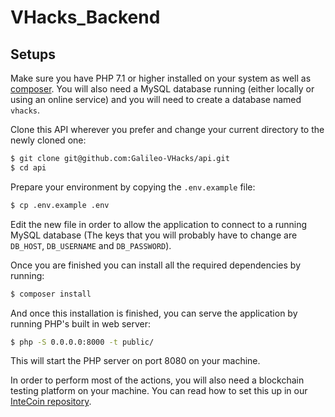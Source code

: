 # VHacks_Backend

## Setups

Make sure you have PHP 7.1 or higher installed on your system as well as [composer](https://getcomposer.org). You will also need a MySQL database running (either locally or using an online service) and you will need to create a database named `vhacks`.

Clone this API wherever you prefer and change your current directory to the newly cloned one:

```sh
$ git clone git@github.com:Galileo-VHacks/api.git
$ cd api
```

Prepare your environment by copying the `.env.example` file:

```sh
$ cp .env.example .env
```

Edit the new file in order to allow the application to connect to a running MySQL database (The keys that you will probably have to change are `DB_HOST`, `DB_USERNAME` and `DB_PASSWORD`).

Once you are finished you can install all the required dependencies by running:

```sh
$ composer install
```

And once this installation is finished, you can serve the application by running PHP's built in web server:

```sh
$ php -S 0.0.0.0:8000 -t public/
```

This will start the PHP server on port 8080 on your machine.

In order to perform most of the actions, you will also need a blockchain testing platform on your machine. You can read how to set this up in our [InteCoin repository](https://github.com/Galileo-VHacks/InteCoin).


